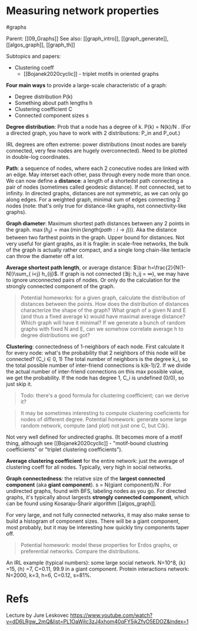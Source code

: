 # Measuring network properties

#graphs

Parent: [[09_Graphs]]
See also: [[graph_intro]], [[graph_generate]], [[algos_graph]], [[graph_th]]

Subtopics and papers:
* Clustering coeff
    * [[Bojanek2020cyclic]] - triplet motifs in oriented graphs



**Four main ways** to provide a large-scale characteristic of a graph:
* Degree distribution P(k)
* Something about path lengths h
* Clustering coefficient C
* Connected component sizes s

**Degree distribution**: Prob that a node has a degree of k. P(k) = N(k)/N . (For a directed graph, you have to work with 2 distributions: P_in and P_out.)

IRL degrees are often extreme: power distributions (most nodes are barely connected, very few nodes are hugely overconnected). Need to be plotted in double-log coordinates.

**Path**: a sequence of nodes, where each 2 conecutive nodes are linked with an edge. May interset each other, pass through every node more than once. We can now define a **distance**: a length of a shortedst path connecting a pair of nodes (sometimes called geodesic distance). If not connected, set to infinity. In directed graphs, distances are not symmetric, as we can only go along edges. For a weighted graph, minimal sum of edges connecting 2 nodes (note: that's only true for distance-like graphs, not connectivity-like graphs).

**Graph diameter**: Maximum shortest path distances between any 2 points in the graph. 
$\max(h_{ij}) = \max(\min(length(path: i → j)))$. 
Aka the distance between two farthest points in the graph. Upper bound for distances. Not very useful for giant graphs, as it is fragile: in scale-free networks, the bulk of the graph is actually rather compact, and a single long chain-like tentacle can throw the diameter off a lot.

**Average shortest path length**, or average distance: $\bar h=\frac{2}{N(1-N)}\sum_{ i<j} h_{ij}$. If graph is not connected (∃ij: h_ij = ∞), we may have to ignore unconnected pairs of nodes. Or only do the calculation for the strongly connected component of the graph.

> Potential homeworks: for a given graph, calculate the distribution of distances between the points. How does the distribution of distances characterize the shape of the graph? What graph of a given N and E (and thus a fixed average k) would have maximal average distance? Which graph will have it minimal? If we generate a bunch of random graphs with fixed N and E, can we somehow correlate average h to degree distributions we got?

**Clustering**: connectedness of 1-neighbors of each node. First calculate it for every node: what's the probability that 2 neighbors of this node will be connected? (C_i ∈ 0, 1) The total number of neighbors is the degree k_i, so the total possible number of inter-friend connections is k(k-1)/2. If we divide the actual number of inter-friend connections on this max possible value, we get the probability. If the node has degree 1, C_i is undefined (0/0), so just skip it.

> Todo: there's a good formula for clustering coefficient; can we derive it?

> It may be sometimes interesting to compute clustering coeficients for nodes of different degree. Potential homework: generate some large random network, compute (and plot) not just one C, but C(k).

Not very well defined for undirected graphs. (It becomes more of a motif thing, although see [[Bojanek2020cyclic]] - "motif-bound clustring coefficients" or "triplet clustering coefficients").

**Average clustering coefficient** for the entire network: just the average of clustering coeff for all nodes. Typically, very high in social networks.

**Graph connectedness**: the relative size of the **largest connected component** (aka **giant component**). s = N(giant component)/N . For undirected graphs, found with BFS, labeling nodes as you go. For directed graphs, it's typically about largests **strongly connected component**, which can be found using Kosaraju-Sharir algorithm [[algos_graph]].

For very large, and not fully connected networks, it may also make sense to build a histogram of component sizes. There will be a giant component, most probably, but it may be interesting how quickly tiny components taper off.

> Potential homework: model these properties for Erdos graphs, or preferential networks. Compare the distributions.

An IRL example (typical numbers): some large social network. N=10^8, ⟨k⟩ =15, ⟨h⟩  =7, C=0.11, 99.9 in a giant component. Protein interactions network: N=2000, k=3, h=6, C=0.12, s=81%.

# Refs

Lecture by Jure Leskovec
https://www.youtube.com/watch?v=dD6LRgw_2mQ&list=PL1OaWjIc3zJ4xhom40qFY5jkZfyO5EDOZ&index=1
